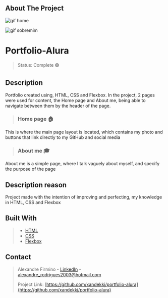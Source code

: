 <!-- Sobre o projeto -->

## About The Project

![gif home](https://github.com/xandekkj/portfolio-alura/assets/112177657/8e1e179b-7a57-465b-bb81-cd55b63281cf)

![gif sobremim](https://github.com/xandekkj/portfolio-alura/assets/112177657/882ac960-2ab1-4b14-8353-4bda0886a32a)

# Portfolio-Alura

> Status: Complete 🟢

## Description

Portfolio created using, HTML, CSS and Flexbox. In the project, 2 pages were used for content, the Home page and About me, being able to navigate between them by the header of the page.

> ### Home page 🏠
 This is where the main page layout is located, which contains my photo and buttons that link directly to my GitHub and social media
 
> ### About me 🎓
 About me is a simple page, where I talk vaguely about myself, and specify the purpose of the page

## Description reason

 Project made with the intention of improving and perfecting, my knowledge in HTML, CSS and Flexbox

## Built With

> - [HTML](https://developer.mozilla.org/pt-BR/docs/Web/HTML)
> - [CSS](https://developer.mozilla.org/pt-BR/docs/Web/CSS)
> - [Flexbox](https://developer.mozilla.org/pt-BR/docs/Learn/CSS/CSS_layout/Flexbox)

<!-- Contato -->

<h2> Contact </h2>

> Alexandre Firmino - [LinkedIn](https://www.linkedin.com/in/alexandre-firmino-ba8553239/) - alexandre_rodrigues2003@hotmail.com
>
> Project Link: [https://github.com/xandekkj/portfolio-alura](https://github.com/xandekkj/portfolio-alura)
